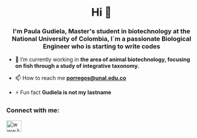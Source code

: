 <h1 align="center">Hi 👋</h1>
<h3 align="center">I'm Paula Gudiela, Master's student in biotechnology at the National University of Colombia, I´m a passionate Biological Engineer who is starting to write codes</h3>

- 🔭 I’m currently working in **the area of ​​animal biotechnology, focusing on fish through a study of integrative taxonomy.**

- 📫 How to reach me **porregos@unal.edu.co**

- ⚡ Fun fact **Gudiela is not my lastname**

<h3 align="left">Connect with me:</h3>
<p align="left">
<a href="https://linkedin.com/in/paula-gudiela-orrego-suarez-8163a0214" target="blank"><img align="center" src="https://raw.githubusercontent.com/rahuldkjain/github-profile-readme-generator/master/src/images/icons/Social/linked-in-alt.svg" alt="www.linkedin.com/in/paula-gudiela-orrego-suarez-8163a0214" height="30" width="40" /></a>
</p>

